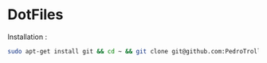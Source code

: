 DotFiles
========
Installation : 

```bash
sudo apt-get install git && cd ~ && git clone git@github.com:PedroTroller/DotFiles.git && ~/DotFiles/install
```
